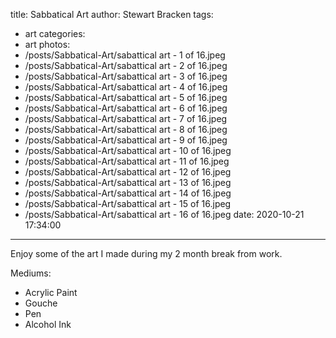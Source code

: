 title: Sabbatical Art
author: Stewart Bracken
tags:
  - art
categories:
  - art
photos:
  - /posts/Sabbatical-Art/sabattical art - 1 of 16.jpeg
  - /posts/Sabbatical-Art/sabattical art - 2 of 16.jpeg
  - /posts/Sabbatical-Art/sabattical art - 3 of 16.jpeg
  - /posts/Sabbatical-Art/sabattical art - 4 of 16.jpeg
  - /posts/Sabbatical-Art/sabattical art - 5 of 16.jpeg
  - /posts/Sabbatical-Art/sabattical art - 6 of 16.jpeg
  - /posts/Sabbatical-Art/sabattical art - 7 of 16.jpeg
  - /posts/Sabbatical-Art/sabattical art - 8 of 16.jpeg
  - /posts/Sabbatical-Art/sabattical art - 9 of 16.jpeg
  - /posts/Sabbatical-Art/sabattical art - 10 of 16.jpeg
  - /posts/Sabbatical-Art/sabattical art - 11 of 16.jpeg
  - /posts/Sabbatical-Art/sabattical art - 12 of 16.jpeg
  - /posts/Sabbatical-Art/sabattical art - 13 of 16.jpeg
  - /posts/Sabbatical-Art/sabattical art - 14 of 16.jpeg
  - /posts/Sabbatical-Art/sabattical art - 15 of 16.jpeg
  - /posts/Sabbatical-Art/sabattical art - 16 of 16.jpeg
date: 2020-10-21 17:34:00
---
Enjoy some of the art I made during my 2 month break from work.

Mediums:
- Acrylic Paint
- Gouche
- Pen
- Alcohol Ink

